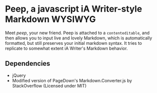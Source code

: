# Peep, a javascript iA Writer-style Markdown WYSIWYG
Meet *peep*, your new friend. Peep is attached to a `contenteditable`, and then allows you to input live and lovely Markdown, which is automatically formatted, but still preserves your initial markdown syntax. It tries to replicate to somewhat extent iA Writer's Markdown behavior.

## Dependencies
* jQuery
* Modified version of PageDown's Markdown.Converter.js by StackOverflow (Licensed under MIT)